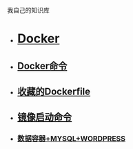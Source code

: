 我自己的知识库

* # [Docker](Docker/introduce.md)
 - ## [Docker命令](Docker/command.md)
 - ## [收藏的Dockerfile](Docker/collect-dockerfile.md)
 - ## [镜像启动命令](Docker/run-command.md)
  + ### [数据容器+MYSQL+WORDPRESS](Docker/run-command/data_mysql_wordpress.md)
  
  